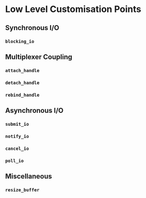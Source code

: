 # Low Level Customisation Points

## Synchronous I/O

### `blocking_io`

## Multiplexer Coupling

### `attach_handle`

### `detach_handle`

### `rebind_handle`

## Asynchronous I/O

### `submit_io`

### `notify_io`

### `cancel_io`

### `poll_io`

## Miscellaneous

### `resize_buffer`
